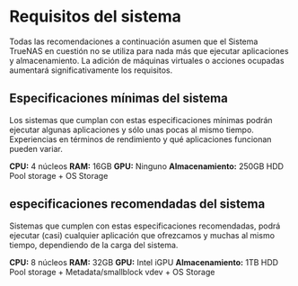 # Requisitos del sistema

Todas las recomendaciones a continuación asumen que el Sistema TrueNAS en cuestión no se utiliza para nada más que ejecutar aplicaciones y almacenamiento. La adición de máquinas virtuales o acciones ocupadas aumentará significativamente los requisitos.

## Especificaciones mínimas del sistema

Los sistemas que cumplan con estas especificaciones mínimas podrán ejecutar algunas aplicaciones y sólo unas pocas al mismo tiempo. Experiencias en términos de rendimiento y qué aplicaciones funcionan pueden variar.

**CPU:** 4 núcleos **RAM:** 16GB **GPU:** Ninguno **Almacenamiento:** 250GB HDD Pool storage + OS Storage

## especificaciones recomendadas del sistema

Sistemas que cumplen con estas especificaciones recomendadas, podrá ejecutar (casi) cualquier aplicación que ofrezcamos y muchas al mismo tiempo, dependiendo de la carga del sistema.

**CPU:** 8 núcleos **RAM:** 32GB **GPU:** Intel iGPU **Almacenamiento:** 1TB HDD Pool storage + Metadata/smallblock vdev + OS Storage
